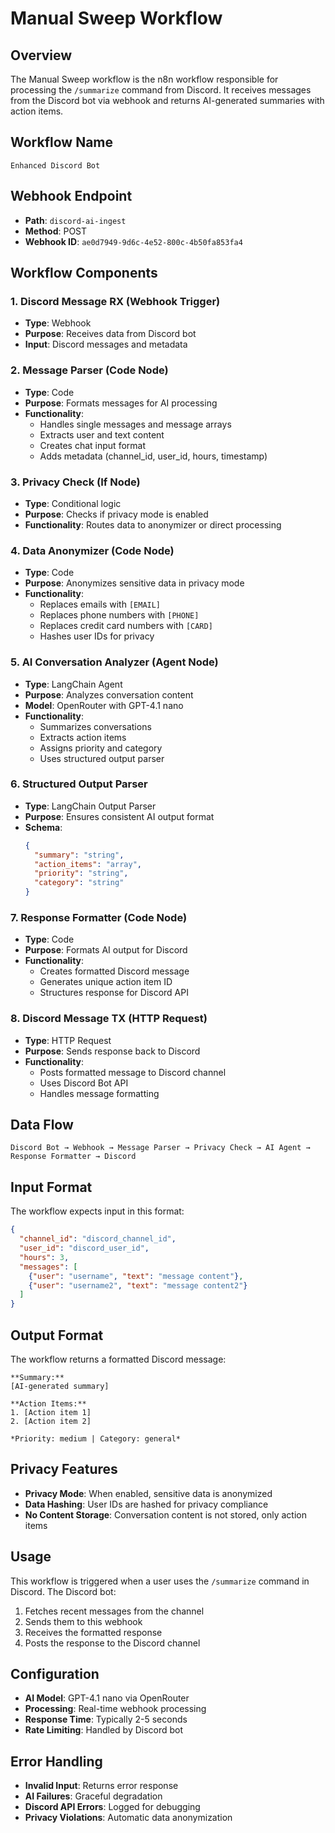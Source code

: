 # Manual Sweep Workflow

## Overview

The Manual Sweep workflow is the n8n workflow responsible for processing the `/summarize` command from Discord. It receives messages from the Discord bot via webhook and returns AI-generated summaries with action items.

## Workflow Name
`Enhanced Discord Bot`

## Webhook Endpoint
- **Path**: `discord-ai-ingest`
- **Method**: POST
- **Webhook ID**: `ae0d7949-9d6c-4e52-800c-4b50fa853fa4`

## Workflow Components

### 1. Discord Message RX (Webhook Trigger)
- **Type**: Webhook
- **Purpose**: Receives data from Discord bot
- **Input**: Discord messages and metadata

### 2. Message Parser (Code Node)
- **Type**: Code
- **Purpose**: Formats messages for AI processing
- **Functionality**:
  - Handles single messages and message arrays
  - Extracts user and text content
  - Creates chat input format
  - Adds metadata (channel_id, user_id, hours, timestamp)

### 3. Privacy Check (If Node)
- **Type**: Conditional logic
- **Purpose**: Checks if privacy mode is enabled
- **Functionality**: Routes data to anonymizer or direct processing

### 4. Data Anonymizer (Code Node)
- **Type**: Code
- **Purpose**: Anonymizes sensitive data in privacy mode
- **Functionality**:
  - Replaces emails with `[EMAIL]`
  - Replaces phone numbers with `[PHONE]`
  - Replaces credit card numbers with `[CARD]`
  - Hashes user IDs for privacy

### 5. AI Conversation Analyzer (Agent Node)
- **Type**: LangChain Agent
- **Purpose**: Analyzes conversation content
- **Model**: OpenRouter with GPT-4.1 nano
- **Functionality**:
  - Summarizes conversations
  - Extracts action items
  - Assigns priority and category
  - Uses structured output parser

### 6. Structured Output Parser
- **Type**: LangChain Output Parser
- **Purpose**: Ensures consistent AI output format
- **Schema**:
  ```json
  {
    "summary": "string",
    "action_items": "array",
    "priority": "string",
    "category": "string"
  }
  ```

### 7. Response Formatter (Code Node)
- **Type**: Code
- **Purpose**: Formats AI output for Discord
- **Functionality**:
  - Creates formatted Discord message
  - Generates unique action item ID
  - Structures response for Discord API

### 8. Discord Message TX (HTTP Request)
- **Type**: HTTP Request
- **Purpose**: Sends response back to Discord
- **Functionality**:
  - Posts formatted message to Discord channel
  - Uses Discord Bot API
  - Handles message formatting

## Data Flow

```
Discord Bot → Webhook → Message Parser → Privacy Check → AI Agent → Response Formatter → Discord
```

## Input Format

The workflow expects input in this format:
```json
{
  "channel_id": "discord_channel_id",
  "user_id": "discord_user_id",
  "hours": 3,
  "messages": [
    {"user": "username", "text": "message content"},
    {"user": "username2", "text": "message content2"}
  ]
}
```

## Output Format

The workflow returns a formatted Discord message:
```
**Summary:**
[AI-generated summary]

**Action Items:**
1. [Action item 1]
2. [Action item 2]

*Priority: medium | Category: general*
```

## Privacy Features

- **Privacy Mode**: When enabled, sensitive data is anonymized
- **Data Hashing**: User IDs are hashed for privacy compliance
- **No Content Storage**: Conversation content is not stored, only action items

## Usage

This workflow is triggered when a user uses the `/summarize` command in Discord. The Discord bot:
1. Fetches recent messages from the channel
2. Sends them to this webhook
3. Receives the formatted response
4. Posts the response to the Discord channel

## Configuration

- **AI Model**: GPT-4.1 nano via OpenRouter
- **Processing**: Real-time webhook processing
- **Response Time**: Typically 2-5 seconds
- **Rate Limiting**: Handled by Discord bot

## Error Handling

- **Invalid Input**: Returns error response
- **AI Failures**: Graceful degradation
- **Discord API Errors**: Logged for debugging
- **Privacy Violations**: Automatic data anonymization
